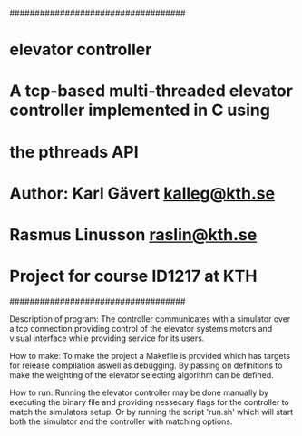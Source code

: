 ###################################
# elevator controller
#
# A tcp-based multi-threaded elevator controller implemented in C using
# the pthreads API
# 
# Author: Karl Gävert <kalleg@kth.se>
#         Rasmus Linusson <raslin@kth.se>
#
# Project for course ID1217 at KTH
###################################

Description of program:
    The controller communicates with a simulator over a tcp connection
    providing control of the elevator systems motors and visual interface while
    providing service for its users.

How to make:
    To make the project a Makefile is provided which has targets for release
    compilation aswell as debugging. By passing on definitions to make the
    weighting of the elevator selecting algorithm can be defined.

How to run:
    Running the elevator controller may be done manually by executing the
    binary file and providing nessecary flags for the controller to match the
    simulators setup. Or by running the script 'run.sh' which will start both
    the simulator and the controller with matching options.
